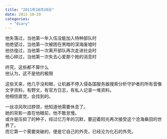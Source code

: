 ```yaml
---
title: "2011年10月20日"
date: 2011-10-20
categories: 
  - "diary"
---
```


他失落过，当他第一年入伍没能加入特种部队时  
他绝望过，当他第一次被困在黑暗的深海废墟时  
他彷徨过，当他第一次离开部队再次走进社会时  
他心碎过，当他第一次失去心爱那个她的消息时

终究，这些都不算什么  
他认为，这不是他的极限

这些天来，他几乎没和眼，让机器不停入侵各国服务器搜索分析守护者的所有音像文字资料，有野文，有官方日志，有私人记录一堆资料。  
他相信直觉，会找到的。

一丝凉风吹过脖颈，他知道他需要休息了。  
她的背影一直在他眼前，他不敢怠慢。  
或许是压抑了的种子，经过亿万年的沉默，要迎着阳光再次接受这个沧海桑田的世界了。  
而它第一个需要突破的，便是它自己的外壳，已经沦为化石的外壳。
